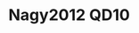 <a name="material" />

# Nagy2012 QD10
<script type="application/ld+json">
  {
    "@context": "https://schema.org/",
    "@type": "ChemicalSubstance",
    "http://purl.org/dc/terms/conformsTo":
      {
        "@type": "CreativeWork",
        "@id": "https://bioschemas.org/profiles/ChemicalSubstance/0.4-RELEASE/"
      },
    "@id": "https://egonw.github.io/nanowiki/nanowiki136.html#material",
    "name": "Nagy2012 QD10",
    "sameAs: "http://127.0.0.1/mediawiki/index.php/Special:URIResolver/Nagy2012_QD10"
  }
</script>

